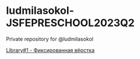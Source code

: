 # ludmilasokol-JSFEPRESCHOOL2023Q2
Private repository for @ludmilasokol

[Library#1 - Фиксированная вёрстка](https://rolling-scopes-school.github.io/LudmilaSokol-JSFEPRESCHOOL2023Q2/library/ "link to my Library#1")
